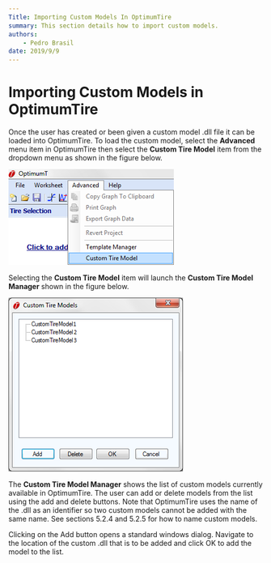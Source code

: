 ```yaml
---
Title: Importing Custom Models In OptimumTire
summary: This section details how to import custom models.
authors:
    - Pedro Brasil   
date: 2019/9/9
---
```


# Importing Custom Models in OptimumTire

Once the user has created or been given a custom model .dll file it can be loaded into OptimumTire. To load the custom model, select the __Advanced__ menu item in OptimumTire then select the __Custom Tire Model__ item from the dropdown menu as shown in the figure below.

![Advanced Features Menu](../img/6_Custom_Models/6_B_advanced_features_menu.png)

Selecting the __Custom Tire Model__ item will launch the __Custom Tire Model Manager__ shown in the figure below.

![Custom Tire Model Manager](../img/6_Custom_Models/6_B_custom_tire_model_manager.png)

The __Custom Tire Model Manager__ shows the list of custom models currently available in OptimumTire. The user can add or delete models from the list using the add and delete buttons. Note that OptimumTire uses the name of the .dll as an identifier so two custom models cannot be added with the same name. See sections 5.2.4 and 5.2.5 for how to name custom models.

Clicking on the Add button opens a standard windows dialog. Navigate to the location of the custom .dll that is to be added and click OK to add the model to the list.
